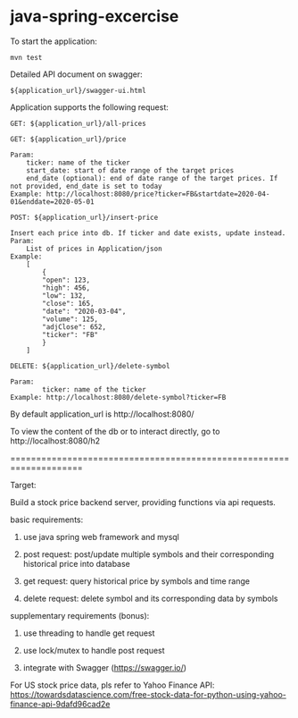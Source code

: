 # java-spring-excercise

To start the application:

`mvn test`

Detailed API document on swagger:

`${application_url}/swagger-ui.html`


Application supports the following request:

`GET: ${application_url}/all-prices`


`GET: ${application_url}/price`


    Param:
        ticker: name of the ticker
        start_date: start of date range of the target prices
        end_date (optional): end of date range of the target prices. If not provided, end_date is set to today
    Example: http://localhost:8080/price?ticker=FB&startdate=2020-04-01&enddate=2020-05-01
     
     
`POST: ${application_url}/insert-price`


    Insert each price into db. If ticker and date exists, update instead.
    Param:
        List of prices in Application/json
    Example:
        [
        	{
        	"open": 123,
        	"high": 456,
        	"low": 132,
        	"close": 165,
        	"date": "2020-03-04",
        	"volume": 125,
        	"adjClose": 652,
        	"ticker": "FB"
        	}
        ]
        
        
`DELETE: ${application_url}/delete-symbol`


    Param:
            ticker: name of the ticker
    Example: http://localhost:8080/delete-symbol?ticker=FB
    


By default application_url is http://localhost:8080/

To view the content of the db or to interact directly, go to http://localhost:8080/h2


====================================================================


Target:

Build a stock price backend server, providing functions via api requests.

basic requirements:

1. use java spring web framework and mysql 

2. post request: post/update multiple symbols and their corresponding historical price into database

3. get request: query historical price by symbols and time range

4. delete request: delete symbol and its corresponding data by symbols

supplementary requirements (bonus):

1. use threading to handle get request

2. use lock/mutex to handle post request

3. integrate with Swagger (https://swagger.io/)


For US stock price data, pls refer to Yahoo Finance API:
https://towardsdatascience.com/free-stock-data-for-python-using-yahoo-finance-api-9dafd96cad2e
